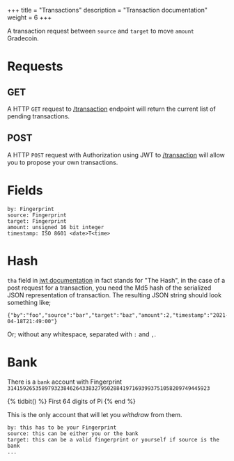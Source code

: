 +++
title = "Transactions"
description = "Transaction documentation"
weight = 6
+++

A transaction request between `source` and `target` to move `amount` Gradecoin.

# Requests

## GET
A HTTP `GET` request to [/transaction](/transaction) endpoint will return the current list of pending transactions.

## POST

A HTTP `POST` request with Authorization using JWT to [/transaction](/transactions) will allow you to propose your own transactions.

# Fields
```
by: Fingerprint
source: Fingerprint
target: Fingerprint
amount: unsigned 16 bit integer
timestamp: ISO 8601 <date>T<time>
```

# Hash

`tha` field in [jwt documentation](@/JWT.md) in fact stands for "The Hash", in the case of a post request for a transaction, you need the Md5 hash of the serialized JSON representation of transaction. The resulting JSON string should look something like;

```
{"by":"foo","source":"bar","target":"baz","amount":2,"timestamp":"2021-04-18T21:49:00"}
```

Or; without any whitespace, separated with `:` and `,`.

# Bank

There is a `bank` account with Fingerprint `31415926535897932384626433832795028841971693993751058209749445923`

{% tidbit() %}
First 64 digits of Pi
{% end %}

This is the only account that will let you _withdraw_ from them.

```
by: this has to be your Fingerprint
source: this can be either you or the bank
target: this can be a valid fingerprint or yourself if source is the bank
...
```
